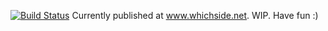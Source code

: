 [![Build Status](https://travis-ci.org/JoshFerge/congress-bias.svg?branch=master)](https://travis-ci.org/JoshFerge/congress-bias)
Currently published at www.whichside.net. WIP. Have fun :)
